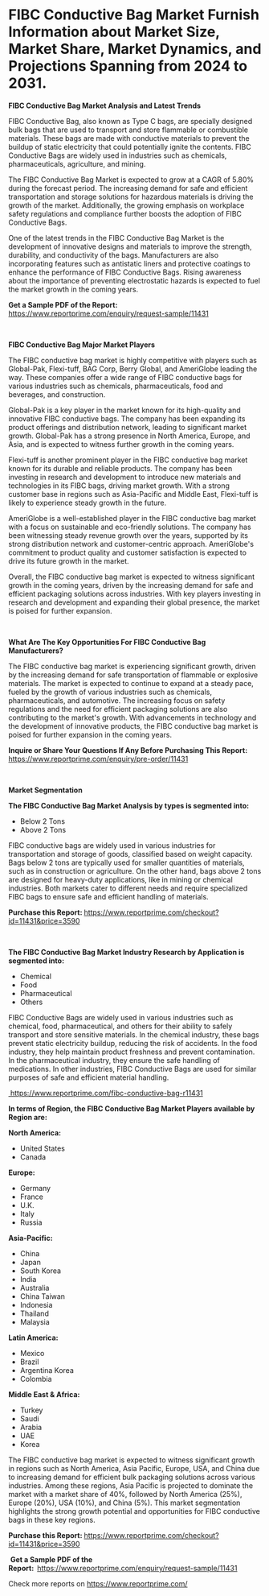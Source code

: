 <p><h1>FIBC Conductive Bag Market Furnish Information about Market Size, Market Share, Market Dynamics, and Projections Spanning from 2024 to 2031.</h1></p><p><strong>FIBC Conductive Bag Market Analysis and Latest Trends</strong></p>
<p><p>FIBC Conductive Bag, also known as Type C bags, are specially designed bulk bags that are used to transport and store flammable or combustible materials. These bags are made with conductive materials to prevent the buildup of static electricity that could potentially ignite the contents. FIBC Conductive Bags are widely used in industries such as chemicals, pharmaceuticals, agriculture, and mining.</p><p>The FIBC Conductive Bag Market is expected to grow at a CAGR of 5.80% during the forecast period. The increasing demand for safe and efficient transportation and storage solutions for hazardous materials is driving the growth of the market. Additionally, the growing emphasis on workplace safety regulations and compliance further boosts the adoption of FIBC Conductive Bags.</p><p>One of the latest trends in the FIBC Conductive Bag Market is the development of innovative designs and materials to improve the strength, durability, and conductivity of the bags. Manufacturers are also incorporating features such as antistatic liners and protective coatings to enhance the performance of FIBC Conductive Bags. Rising awareness about the importance of preventing electrostatic hazards is expected to fuel the market growth in the coming years.</p></p>
<p><strong>Get a Sample PDF of the Report:&nbsp;</strong> <a href="https://www.reportprime.com/enquiry/request-sample/11431">https://www.reportprime.com/enquiry/request-sample/11431</a></p>
<p>&nbsp;</p>
<p><strong>FIBC Conductive Bag Major Market Players</strong></p>
<p><p>The FIBC conductive bag market is highly competitive with players such as Global-Pak, Flexi-tuff, BAG Corp, Berry Global, and AmeriGlobe leading the way. These companies offer a wide range of FIBC conductive bags for various industries such as chemicals, pharmaceuticals, food and beverages, and construction.</p><p>Global-Pak is a key player in the market known for its high-quality and innovative FIBC conductive bags. The company has been expanding its product offerings and distribution network, leading to significant market growth. Global-Pak has a strong presence in North America, Europe, and Asia, and is expected to witness further growth in the coming years.</p><p>Flexi-tuff is another prominent player in the FIBC conductive bag market known for its durable and reliable products. The company has been investing in research and development to introduce new materials and technologies in its FIBC bags, driving market growth. With a strong customer base in regions such as Asia-Pacific and Middle East, Flexi-tuff is likely to experience steady growth in the future.</p><p>AmeriGlobe is a well-established player in the FIBC conductive bag market with a focus on sustainable and eco-friendly solutions. The company has been witnessing steady revenue growth over the years, supported by its strong distribution network and customer-centric approach. AmeriGlobe's commitment to product quality and customer satisfaction is expected to drive its future growth in the market.</p><p>Overall, the FIBC conductive bag market is expected to witness significant growth in the coming years, driven by the increasing demand for safe and efficient packaging solutions across industries. With key players investing in research and development and expanding their global presence, the market is poised for further expansion.</p></p>
<p>&nbsp;</p>
<p><strong>What Are The Key Opportunities For FIBC Conductive Bag Manufacturers?</strong></p>
<p><p>The FIBC conductive bag market is experiencing significant growth, driven by the increasing demand for safe transportation of flammable or explosive materials. The market is expected to continue to expand at a steady pace, fueled by the growth of various industries such as chemicals, pharmaceuticals, and automotive. The increasing focus on safety regulations and the need for efficient packaging solutions are also contributing to the market's growth. With advancements in technology and the development of innovative products, the FIBC conductive bag market is poised for further expansion in the coming years.</p></p>
<p><strong>Inquire or Share Your Questions If Any Before Purchasing This Report:</strong> <a href="https://www.reportprime.com/enquiry/pre-order/11431">https://www.reportprime.com/enquiry/pre-order/11431</a></p>
<p>&nbsp;</p>
<p><strong>Market Segmentation</strong></p>
<p><strong>The FIBC Conductive Bag Market Analysis by types is segmented into:</strong></p>
<p><ul><li>Below 2 Tons</li><li>Above 2 Tons</li></ul></p>
<p><p>FIBC conductive bags are widely used in various industries for transportation and storage of goods, classified based on weight capacity. Bags below 2 tons are typically used for smaller quantities of materials, such as in construction or agriculture. On the other hand, bags above 2 tons are designed for heavy-duty applications, like in mining or chemical industries. Both markets cater to different needs and require specialized FIBC bags to ensure safe and efficient handling of materials.</p></p>
<p><strong>Purchase this Report:&nbsp;</strong><a href="https://www.reportprime.com/checkout?id=11431&price=3590">https://www.reportprime.com/checkout?id=11431&price=3590</a></p>
<p>&nbsp;</p>
<p><strong>The FIBC Conductive Bag Market Industry Research by Application is segmented into:</strong></p>
<p><ul><li>Chemical</li><li>Food</li><li>Pharmaceutical</li><li>Others</li></ul></p>
<p><p>FIBC Conductive Bags are widely used in various industries such as chemical, food, pharmaceutical, and others for their ability to safely transport and store sensitive materials. In the chemical industry, these bags prevent static electricity buildup, reducing the risk of accidents. In the food industry, they help maintain product freshness and prevent contamination. In the pharmaceutical industry, they ensure the safe handling of medications. In other industries, FIBC Conductive Bags are used for similar purposes of safe and efficient material handling.</p></p>
<p><a href="https://www.reportprime.com/fibc-conductive-bag-r11431">&nbsp;https://www.reportprime.com/fibc-conductive-bag-r11431</a></p>
<p><strong>In terms of Region, the FIBC Conductive Bag Market Players available by Region are:</strong></p>
<p>
    <p> <strong> North America: </strong>
        <ul>
            <li>United States</li>
            <li>Canada</li>
        </ul>
        </p> 
    <p> <strong> Europe: </strong>
        <ul>
            <li>Germany</li>
            <li>France</li>
            <li>U.K.</li>
            <li>Italy</li>
            <li>Russia</li>
        </ul>
        </p> 
    <p> <strong> Asia-Pacific: </strong>
        <ul>
            <li>China</li>
            <li>Japan</li>
            <li>South Korea</li>
            <li>India</li>
            <li>Australia</li>
            <li>China Taiwan</li>
            <li>Indonesia</li>
            <li>Thailand</li>
            <li>Malaysia</li>
        </ul>
        </p> 
    <p> <strong> Latin America: </strong>
        <ul>
            <li>Mexico</li>
            <li>Brazil</li>
            <li>Argentina Korea</li>
            <li>Colombia</li>
        </ul>
        </p> 
    <p> <strong> Middle East & Africa: </strong>
        <ul>
            <li>Turkey</li>
            <li>Saudi</li>
            <li>Arabia</li>
            <li>UAE</li>
            <li>Korea</li>
        </ul>
    </p>
    </p>
<p><p>The FIBC conductive bag market is expected to witness significant growth in regions such as North America, Asia Pacific, Europe, USA, and China due to increasing demand for efficient bulk packaging solutions across various industries. Among these regions, Asia Pacific is projected to dominate the market with a market share of 40%, followed by North America (25%), Europe (20%), USA (10%), and China (5%). This market segmentation highlights the strong growth potential and opportunities for FIBC conductive bags in these key regions.</p></p>
<p><strong>Purchase this Report: </strong><a href="https://www.reportprime.com/checkout?id=11431&price=3590">https://www.reportprime.com/checkout?id=11431&price=3590</a></p>
<p>&nbsp;<strong>Get a Sample PDF of the Report:&nbsp;&nbsp;</strong><a href="https://www.reportprime.com/enquiry/request-sample/11431">https://www.reportprime.com/enquiry/request-sample/11431</a></p>
<p><strong></strong></p>
<p>Check more reports on <a href="https://www.reportprime.com/">https://www.reportprime.com/</a></p>